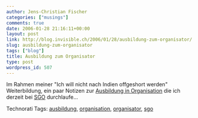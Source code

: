 ```yaml
---
author: Jens-Christian Fischer
categories: ["musings"]
comments: true
date: 2006-01-28 21:16:11+00:00
layout: post
link: http://blog.invisible.ch/2006/01/28/ausbildung-zum-organisator/
slug: ausbildung-zum-organisator
tags: ["blog"]
title: Ausbildung zum Organisator
type: post
wordpress_id: 507
---
```


Im Rahmen meiner "Ich will nicht nach Indien offgeshort werden" Weiterbildung, ein paar Notizen zur [Ausbildung in Organisation][1] die ich derzeit bei [SGO][2] durchlaufe...

[1]: http://not.invisible.ch/articles/2006/01/27/von-ausbildung-organisation-und-zielen
[2]: http://www.sgo.ch


Technorati Tags: [ausbildung](http://www.technorati.com/tag/ausbildung), [organisation](http://www.technorati.com/tag/organisation), [organisator](http://www.technorati.com/tag/organisator), [sgo](http://www.technorati.com/tag/sgo)
